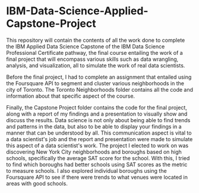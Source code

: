 # IBM-Data-Science-Applied-Capstone-Project

This repository will contain the contents of all the work done to complete the IBM Applied Data Science Capstone of the IBM Data Science Professional Certificate pathway, the final course entailing the work of a final project that will encompass various skills such as data wrangling, analysis, and visualization, all to simulate the work of real data scientists.

Before the final project, I had to complete an assignment that entailed using the Foursquare API to segment and cluster various neighborhoods in the city of Toronto. The Toronto Neighborhoods folder contains all the code and information about that specific aspect of the course.

Finally, the Capstone Project folder contains the code for the final project, along with a report of my findings and a presentation to visually show and discuss the results. Data science is not only about being able to find trends and patterns in the data, but also to be able to display your findings in a manner that can be understood by all. This communication aspect is vital to a data scientist's job and the report and presentation were made to simulate this aspect of a data scientist's work. The project I elected to work on was discovering New York City neighborhoods and boroughs based on high schools, specifically the average SAT score for the school. With this, I tried to find which boroughs had better schools using SAT scores as the metric to measure schools. I also explored individual boroughs using the Foursquare API to see if there were trends to what venues were located in areas with good schools.
